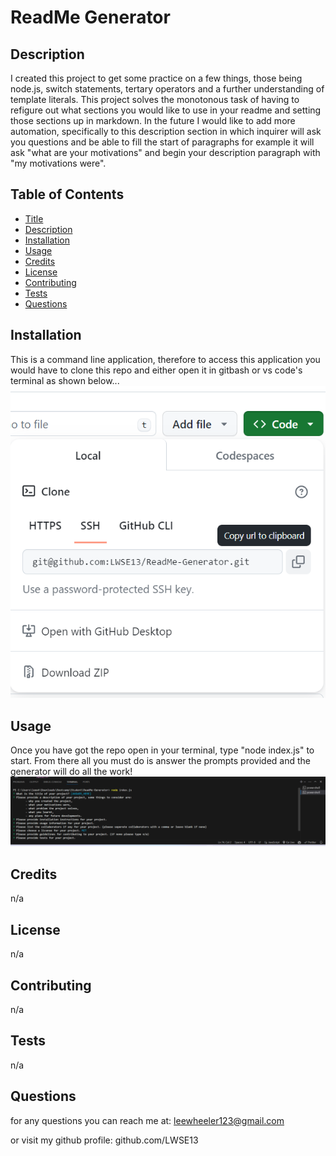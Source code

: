 # ReadMe Generator 

## Description
I created this project to get some practice on a few things, those being node.js, switch statements, tertary operators and a further understanding  of template literals. This project solves the monotonous task of having to refigure out what sections you would like to use in your readme and setting those sections up in markdown. In the future I would like to add more automation, specifically to this description section in which inquirer will ask you questions and be able to fill the start of paragraphs for example it will ask "what are your motivations" and begin your description paragraph with "my motivations were". 

## Table of Contents

- [Title](#title)
- [Description](#description)
- [Installation](#installation)
- [Usage](#usage)
- [Credits](#credits)
- [License](#license)
- [Contributing](#contributing)
- [Tests](#tests)
- [Questions](#questions)

## Installation
This is a command line application, therefore to access this application you would have to clone this repo and either open it in gitbash or vs code's terminal as shown below...
![repo-clone](assets/images/git-clone.png)

## Usage
Once you have got the repo open in your terminal, type "node index.js" to start. From there all you must do is answer the prompts provided and the generator will do all the work!
![node-example](assets/images/terminal.png)
## Credits
n/a

## License
n/a

## Contributing
n/a

## Tests
n/a

## Questions
for any questions you can reach me at: leewheeler123@gmail.com 

or visit my github profile: github.com/LWSE13

